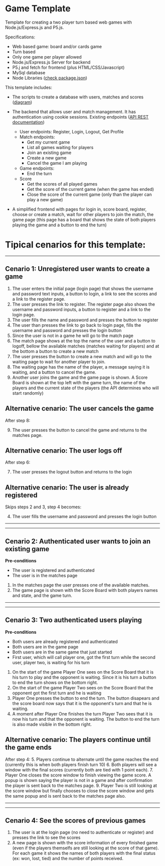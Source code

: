 # Game Template

Template for creating a two player turn based web games with Node.js/Express.js and P5.js. 

Specifications:
* Web based game: board and/or cards game
* Turn based
* Only one game per player allowed
* Node.js/Express.js Server for backend
* P5.j and fetch for frontend (plus HTML/CSS/Javascript)
* MySql database
* Node Libraries ([check package.json](package.json))

This template includes:
* The scripts to create a database with users, matches and scores ([diagram](db_scripts/diagram.png))
* The backend that allows user and match management. It has authentication using cookie sessions. Existing endpoints ([API REST documentation](https://docs.google.com/document/d/1jXmBSiNZfqCABMVhvkRcD-qASICUTTjeGytj_wpCCXg/edit?usp=sharing))
    - User endpoints: Register, Login, Logout, Get Profile
    - Match endpoints:
        * Get my current game 
        * List all games waiting for players
        * Join an existing game
        * Create a new game
        * Cancel the game I am playing
    - Game endpoints:
        * End the turn
    - Score 
        * Get the scores of all played games
        * Get the score of the current game (when the game has ended)
        * Close the score of the current game (only than the player can play a new game)
        

* A simplified frontend with pages for login in, score board, register, choose or create a match, wait for other players to join the match, the game page (this page has a board that shows the state of both players playing the game and a button to end the turn)

# Tipical cenarios for this template:

---
 ## Cenario 1: Unregistered user wants to create a game
1. The user enters the initial page (login page) that shows the username and password text inputs, a button to login, a link to see the scores and a link to the register page.
2. The user presses the link to register. The register page also shows the username and password inputs, a button to register and a link to the login page. 
3. The user fills the name and password and presses the button to register
4. The user than presses the link to go back to login page, fills the username and password and presses the login button
5. Since the user is not in a game he will go to the match page
6. The match page shows at the top the name of the user and a button to logoff, bellow the available matches (matches waiting for players) and at the bottom a button to create a new match
7. The user presses the button to create a new match and will go to the waiting page to wait for another player to join.
8. The waiting page has the name of the player, a message saying it is waiting, and a button to cancel the game.
9. Another user joins the game and the game page is shown. A Score Board is shown at the top left with the game turn, the name of the players and the current state of the players (the API determines who will start randomly)

## Alternative cenario: The user cancels the game
After step 8:

9. The user presses the button to cancel the game and returns to the matches page.
## Alternative cenario: The user logs off 
After step 6:

7. The user presses the logout button and returns to the login
## Alternative cenario: The user is already registered
Skips steps 2 and 3, step 4 becomes:

4. The user fills the username and password and presses the login button

---

---
 ## Cenario 2: Authenticated user wants to join an existing game
 **Pre-conditions**
 * The user is registered and authenticated
 * The user is in the matches page

1. In the matches page the user presses one of the available matches.
2. The game page is shown with the Score Board with both players names and state, and the game turn.

---



---
 ## Cenario 3: Two authenticated users playing
 **Pre-conditions**
 * Both users are already registered and authenticated
 * Both users are in the game page
 * Both users are in the same game that just started
 * First user, which will call player one, got the first turn while the second user, player two, is waiting for his turn

1. On the start of the game Player One sees on the Score Board that it is his turn to play and the opponent is waiting. Since it is his turn a button to end the turn shows on the bottom right.
2. On the start of the game Player Two sees on the Score Board that the opponent got the first turn and he is waiting
3. Player One presses the button to end the turn. The button disapears and the score board now says that it is the opponent's turn and that he is waiting.
4. A moment after Player One finishes the turn Player Two sees that it is now his turn and that the opponent is waiting. The button to end the turn is also made visible in the bottom right.

## Alternative cenario: The players continue until the game ends
After step 4:
5. Players continue to alternate until the game reaches the end (currently this is when both players finish turn 10)
6. Both players will see a window with the final scores (currently both are tied with 1 point each).
7. Player One closes the score window to finish viewing the game score. A popup is shown saying the player is not in a game and after confirmation the player is sent back to the matches page.
9. Player Two is still looking at the score window but finally chooses to close the score window and gets the same popup and is sent back to the matches page also.

---

---
 ## Cenario 4: See the scores of previous games
 
 1. The user is at the login page (no need to authenticate or register) and presses the link to see the scores
 2. A new page is shown with the score information of every finished game (even if the players themselfs are still looking at the score of that game). For each game it shows the names of both players with the final status (ex: won, lost, tied) and the number of points received.
